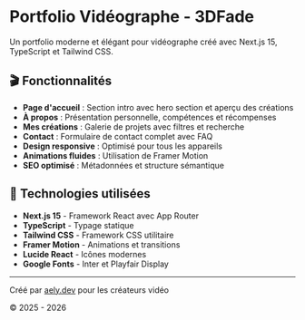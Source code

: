 # Portfolio Vidéographe - 3DFade

Un portfolio moderne et élégant pour vidéographe créé avec Next.js 15, TypeScript et Tailwind CSS.

## 🎬 Fonctionnalités

- **Page d'accueil** : Section intro avec hero section et aperçu des créations
- **À propos** : Présentation personnelle, compétences et récompenses
- **Mes créations** : Galerie de projets avec filtres et recherche
- **Contact** : Formulaire de contact complet avec FAQ
- **Design responsive** : Optimisé pour tous les appareils
- **Animations fluides** : Utilisation de Framer Motion
- **SEO optimisé** : Métadonnées et structure sémantique

## 🚀 Technologies utilisées

- **Next.js 15** - Framework React avec App Router
- **TypeScript** - Typage statique
- **Tailwind CSS** - Framework CSS utilitaire
- **Framer Motion** - Animations et transitions
- **Lucide React** - Icônes modernes
- **Google Fonts** - Inter et Playfair Display

---

Créé par [aely.dev](https://www.aely.dev) pour les créateurs vidéo

© 2025 - 2026

